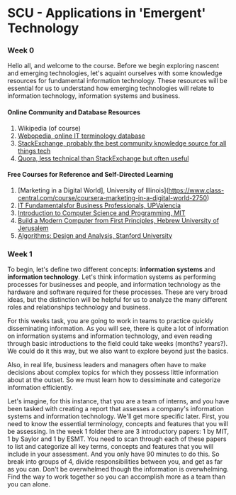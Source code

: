 # SCU - Applications in 'Emergent' Technology

### Week 0

Hello all, and welcome to the course. Before we begin exploring nascent and emerging technologies, let's aquaint ourselves with some knowledge resources for fundamental information technology. These resources will be essential for us to understand how emerging technologies will relate to information technology, information systems and business.

#### Online Community and Database Resources
1. Wikipedia (of course)
2. [Webopedia, online IT terminology database](https://www.webopedia.com/)
3. [StackExchange, probably the best community knowledge source for all things tech](https://stackexchange.com/sites#technology)
4. [Quora, less technical than StackExchange but often useful](https://www.quora.com/sitemap)

#### Free Courses for Reference and Self-Directed Learning
1. [Marketing in a Digital World], University of Illinois](https://www.class-central.com/course/coursera-marketing-in-a-digital-world-2750)
2. [IT Fundamentalsfor Business Professionals, UPValencia](https://www.edx.org/course/it-fundamentals-business-professionals-upvalenciax-isc101-3x)
3. [Introduction to Computer Science and Programming, MIT](https://ocw.mit.edu/courses/electrical-engineering-and-computer-science/6-00sc-introduction-to-computer-science-and-programming-spring-2011/unit-1/)
4. [Build a Modern Computer from First Principles, Hebrew University of Jerusalem](https://www.class-central.com/course/coursera-build-a-modern-computer-from-first-principles-from-nand-to-tetris-project-centered-course-3234)
5. [Algorithms: Design and Analysis, Stanford University](https://www.class-central.com/course/coursera-algorithms-design-and-analysis-part-1-374)

### Week 1

To begin, let's define two different concepts: <b>information systems</b> and <b>information technology</b>. Let's think information systems as performing processes for businesses and people, and information technology as the hardware and software required for these processes. These are very broad ideas, but the distinction will be helpful for us to analyze the many different roles and relationships technology and business. 

For this weeks task, you are going to work in teams to practice quickly disseminating information. As you will see, there is quite a lot of information on information systems and information technology, and even reading through basic introductions to the field could take weeks (months? years?). We could do it this way, but we also want to explore beyond just the basics.

Also, in real life, business leaders and managers often have to make decisions about complex topics for which they possess little information about at the outset. So we must learn how to dessiminate and categorize information efficiently.

Let's imagine, for this instance, that you are a team of interns, and you have been tasked with creating a report that assesses a company's information systems and information technology. We'll get more specific later. First, you need to know the essential terminology, concepts and features that you will be assessing. In the week 1 folder there are 3 introductory papers: 1 by MIT, 1 by Saylor and 1 by ESMT. You need to scan through each of these papers to list and categorize all key terms, concepts and features that you will include in your assessment. And you only have 90 minutes to do this. So break into groups of 4, divide responsibilities between you, and get as far as you can. Don't be overwhelmed though the information is overwhelming. Find the way to work together so you can accomplish more as a team than you can alone.  



